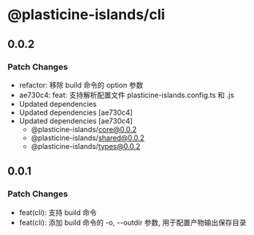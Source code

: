 # @plasticine-islands/cli

## 0.0.2

### Patch Changes

- refactor: 移除 build 命令的 option 参数
- ae730c4: feat: 支持解析配置文件 plasticine-islands.config.ts 和 .js
- Updated dependencies
- Updated dependencies [ae730c4]
- Updated dependencies [ae730c4]
  - @plasticine-islands/core@0.0.2
  - @plasticine-islands/shared@0.0.2
  - @plasticine-islands/types@0.0.2

## 0.0.1

### Patch Changes

- feat(cli): 支持 build 命令
- feat(cli): 添加 build 命令的 -o, --outdir 参数, 用于配置产物输出保存目录

